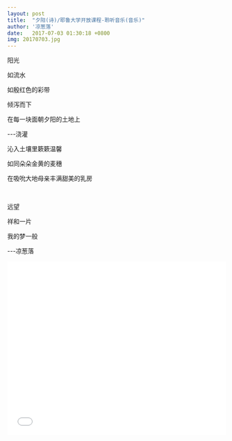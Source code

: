 ```yaml
---
layout: post
title:  "夕阳(诗)/耶鲁大学开放课程-聆听音乐(音乐)"
author: '凉葱落'
date:   2017-07-03 01:30:18 +0800
img: 20170703.jpg
---
```

阳光<br>

如流水<br>

如殷红色的彩带<br>

倾泻而下<br>

在每一块面朝夕阳的土地上<br>

---浇灌<br>

沁入土壤里簌簌温馨<br>

如同朵朵金黄的麦穗<br>

在吸吮大地母亲丰满甜美的乳房<br>

<br>

远望<br>

祥和一片<br>

我的梦一般<br>

---凉葱落<br>

<iframe frameborder="0" src="//music.163.com/outchain/player?type=0&id=167686195&auto=1&height=430" style="width:100%; min-height:400px;"></iframe>


